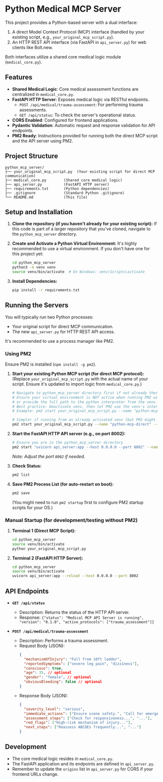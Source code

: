 # Python Medical MCP Server

This project provides a Python-based server with a dual interface:
1.  A direct Model Context Protocol (MCP) interface (handled by your existing script, e.g., `your_original_mcp_script.py`).
2.  An HTTP REST API interface (via FastAPI in `api_server.py`) for web clients like Bolt.new.

Both interfaces utilize a shared core medical logic module (`medical_core.py`).

## Features

-   **Shared Medical Logic**: Core medical assessment functions are centralized in `medical_core.py`.
-   **FastAPI HTTP Server**: Exposes medical logic via RESTful endpoints.
    -   `POST /api/medical/trauma-assessment`: For performing trauma assessments.
    -   `GET /api/status`: To check the server's operational status.
-   **CORS Enabled**: Configured for frontend applications.
-   **Pydantic Validation**: Automatic request and response validation for API endpoints.
-   **PM2 Ready**: Instructions provided for running both the direct MCP script and the API server using PM2.

## Project Structure

```
python_mcp_server/
├── your_original_mcp_script.py  (Your existing script for direct MCP communication)
├── medical_core.py        (Shared core medical logic)
├── api_server.py          (FastAPI HTTP server)
├── requirements.txt       (Python dependencies)
├── .gitignore             (Standard Python .gitignore)
└── README.md              (This file)
```

## Setup and Installation

1.  **Clone the repository (if you haven't already for your existing script):**
    If this code is part of a larger repository that you've cloned, navigate to the `python_mcp_server` directory.

2.  **Create and Activate a Python Virtual Environment:**
    It's highly recommended to use a virtual environment. If you don't have one for this project yet:
    ```bash
    cd python_mcp_server
    python3 -m venv venv
    source venv/bin/activate  # On Windows: venv\Scripts\activate
    ```

3.  **Install Dependencies:**
    ```bash
    pip install -r requirements.txt
    ```

## Running the Servers

You will typically run two Python processes:
-   Your original script for direct MCP communication.
-   The new `api_server.py` for HTTP REST API access.

It's recommended to use a process manager like PM2.

### Using PM2

Ensure PM2 is installed (`npm install -g pm2`).

1.  **Start your existing Python MCP script (for direct MCP protocol):**
    (Replace `your_original_mcp_script.py` with the actual name of your script. Ensure it's updated to import logic from `medical_core.py`.)
    ```bash
    # Navigate to python_mcp_server directory first if not already there
    # Ensure your virtual environment is NOT active when running PM2 with --interpreter,
    # or provide the full path to the python interpreter from the venv.
    # Best practice: Deactivate venv, then let PM2 use the venv's interpreter path.
    # Example: pm2 start your_original_mcp_script.py --name "python-mcp-direct" --interpreter /path/to/your/venv/bin/python
    
    # Simpler if running from an already activated venv (but PM2 might behave differently):
    pm2 start your_original_mcp_script.py --name "python-mcp-direct" --interpreter python3
    ```

2.  **Start the FastAPI HTTP API server (e.g., on port 8002):**
    ```bash
    # Ensure you are in the python_mcp_server directory
    pm2 start "uvicorn api_server:app --host 0.0.0.0 --port 8002" --name "python-mcp-http-api"
    ```
    *Note: Adjust the port `8002` if needed.*

3.  **Check Status:**
    ```bash
    pm2 list
    ```

4.  **Save PM2 Process List (for auto-restart on boot):**
    ```bash
    pm2 save
    ```
    (You might need to run `pm2 startup` first to configure PM2 startup scripts for your OS.)

### Manual Startup (for development/testing without PM2)

1.  **Terminal 1 (Direct MCP Script):**
    ```bash
    cd python_mcp_server
    source venv/bin/activate
    python your_original_mcp_script.py
    ```

2.  **Terminal 2 (FastAPI HTTP Server):**
    ```bash
    cd python_mcp_server
    source venv/bin/activate
    uvicorn api_server:app --reload --host 0.0.0.0 --port 8002
    ```

## API Endpoints

-   **`GET /api/status`**
    -   Description: Returns the status of the HTTP API server.
    -   Response: `{"status": "Medical MCP API Server is running", "version": "0.1.0", "active_protocols": ["trauma_assessment"]}`

-   **`POST /api/medical/trauma-assessment`**
    -   Description: Performs a trauma assessment.
    -   Request Body (JSON):
        ```json
        {
          "mechanismOfInjury": "Fall from 10ft ladder",
          "reportedSymptoms": ["severe leg pain", "dizziness"],
          "conscious": true,
          "age": 35, // optional
          "gender": "female", // optional
          "obviousBleeding": false // optional
        }
        ```
    -   Response Body (JSON):
        ```json
        {
          "severity_level": "serious",
          "immediate_actions": ["Ensure scene safety.", "Call for emergency medical services..."],
          "assessment_steps": ["Check for responsiveness...", "..."],
          "red_flags": ["High-risk mechanism of injury..."],
          "next_steps": ["Reassess ABCDEs frequently...", "..."]
        }
        ```

## Development

-   The core medical logic resides in `medical_core.py`.
-   The FastAPI application and its endpoints are defined in `api_server.py`.
-   Remember to update the `origins` list in `api_server.py` for CORS if your frontend URLs change.
